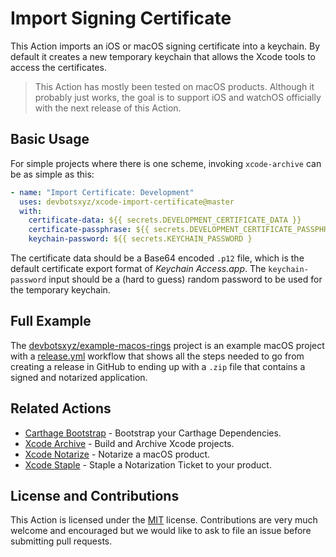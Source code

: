 # Import Signing Certificate

This Action imports an iOS or macOS signing certificate into a keychain. By default it creates a new temporary keychain that allows the Xcode tools to access the certificates.

> This Action has mostly been tested on macOS products. Although it probably just works, the goal is to support iOS and watchOS officially with the next release of this Action.

## Basic Usage

For simple projects where there is one scheme, invoking `xcode-archive` can be as simple as this:

```yaml
- name: "Import Certificate: Development"
  uses: devbotsxyz/xcode-import-certificate@master
  with:
    certificate-data: ${{ secrets.DEVELOPMENT_CERTIFICATE_DATA }}
    certificate-passphrase: ${{ secrets.DEVELOPMENT_CERTIFICATE_PASSPHRASE }}
    keychain-password: ${{ secrets.KEYCHAIN_PASSWORD }
```

The certificate data should be a Base64 encoded `.p12` file, which is the default certificate export format of _Keychain Access.app_. The `keychain-password` input should be a (hard to guess) random password to be used for the temporary keychain.

## Full Example

The [devbotsxyz/example-macos-rings](https://github.com/devbotsxyz/example-macos-rings) project is an example macOS project with a [release.yml](https://github.com/devbotsxyz/example-macos-rings/.github/workflows/release.yml) workflow that shows all the steps needed to go from creating a release in GitHub to ending up with a `.zip` file that contains a signed and notarized application.

## Related Actions

 * [Carthage Bootstrap](https://github.com/marketplace/actions/xcode-staple) - Bootstrap your Carthage Dependencies.
 * [Xcode Archive](https://github.com/marketplace/actions/xcode-archive) - Build and Archive Xcode projects.
 * [Xcode Notarize](https://github.com/marketplace/actions/xcode-notarize) - Notarize a macOS product.
 * [Xcode Staple](https://github.com/marketplace/actions/xcode-staple) - Staple a Notarization Ticket to your product.

## License and Contributions

This Action is licensed under the [MIT](LICENSE) license. Contributions are very much welcome and encouraged but we would like to ask to file an issue before submitting pull requests. 
